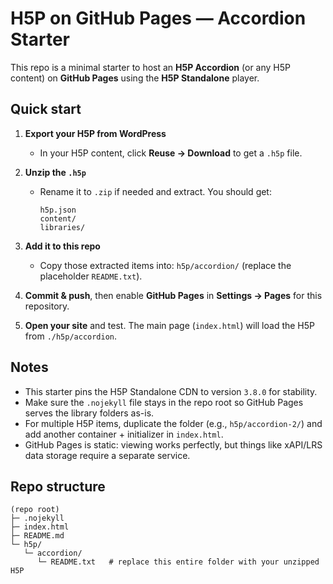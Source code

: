 # H5P on GitHub Pages — Accordion Starter

This repo is a minimal starter to host an **H5P Accordion** (or any H5P content) on **GitHub Pages** using the **H5P Standalone** player.

## Quick start

1. **Export your H5P from WordPress**
   - In your H5P content, click **Reuse → Download** to get a `.h5p` file.

2. **Unzip the `.h5p`**
   - Rename it to `.zip` if needed and extract. You should get:
     ```
     h5p.json
     content/
     libraries/
     ```

3. **Add it to this repo**
   - Copy those extracted items into: `h5p/accordion/` (replace the placeholder `README.txt`).

4. **Commit & push**, then enable **GitHub Pages** in **Settings → Pages** for this repository.

5. **Open your site** and test. The main page (`index.html`) will load the H5P from `./h5p/accordion`.

## Notes

- This starter pins the H5P Standalone CDN to version `3.8.0` for stability.
- Make sure the `.nojekyll` file stays in the repo root so GitHub Pages serves the library folders as-is.
- For multiple H5P items, duplicate the folder (e.g., `h5p/accordion-2/`) and add another container + initializer in `index.html`.
- GitHub Pages is static: viewing works perfectly, but things like xAPI/LRS data storage require a separate service.

## Repo structure

```
(repo root)
├─ .nojekyll
├─ index.html
├─ README.md
└─ h5p/
   └─ accordion/
      └─ README.txt   # replace this entire folder with your unzipped H5P
```
